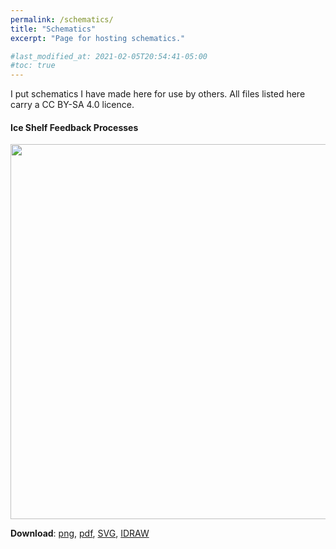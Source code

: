 ```yaml
---
permalink: /schematics/
title: "Schematics"
excerpt: "Page for hosting schematics."

#last_modified_at: 2021-02-05T20:54:41-05:00
#toc: true
---
```

I put schematics I have made here for use by others. All files listed here carry a CC BY-SA 4.0 licence.

#### Ice Shelf Feedback Processes
<img align = "centre" src="../assets/schematics/fig0_mountains.png" alt="" title="" width="600" />


**Download**: [png](https://alextbradley.github.io/assets/schematics/shelf_feedbacks.png), [pdf](https://alextbradley.github.io/assets/schematics/shelf_feedbacks.pdf), [SVG](https://alextbradley.github.io/assets/schematics/shelf_feedbacks.svg), [IDRAW](https://alextbradley.github.io/assets/schematics/shelf_feedbacks.IDRAW) 
